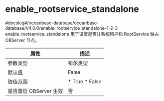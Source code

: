 enable_rootservice_standalone 
==================================================
#docslug#/oceanbase-database/oceanbase-database/V4.0.0/enable_rootservice_standalone-1-2-3
enable_rootservice_standalone 用于设置是否让系统租户和 RootService 独占 OBServer 节点。


|      **属性**      |                                                 **描述**                                                 |
|------------------|--------------------------------------------------------------------------------------------------------|
| 参数类型             | 布尔类型                                                                                                   |
| 默认值              | False                                                                                                  |
| 取值范围             | * True   * False    |
| 是否重启 OBServer 生效 | 否                                                                                                      |


